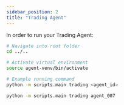 ```yaml
---
sidebar_position: 2
title: "Trading Agent"
---
```


In order to run your Trading Agent:

```bash
# Navigate into root folder
cd ../..

# Activate virtual environment
source agent-venv/bin/activate

# Example running command
python -m scripts.main trading <agent_id>

python -m scripts.main trading agent_007
```

